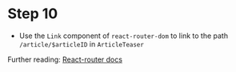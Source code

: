# Step 10

- Use the `Link` component of `react-router-dom` to link to the path `/article/$articleID` in `ArticleTeaser`

Further reading: [React-router docs](https://reacttraining.com/react-router/web/guides/basic-components/navigation)
